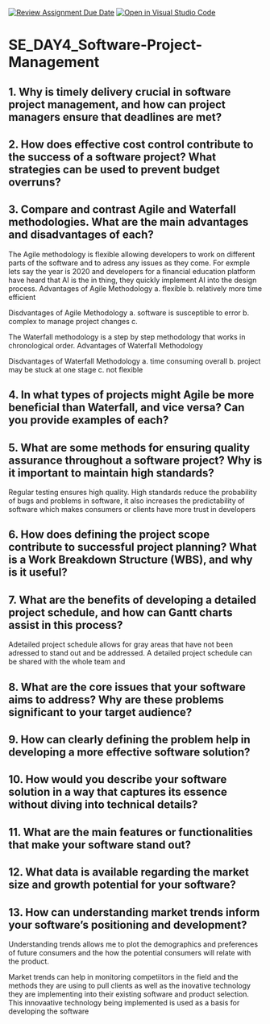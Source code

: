 [![Review Assignment Due Date](https://classroom.github.com/assets/deadline-readme-button-22041afd0340ce965d47ae6ef1cefeee28c7c493a6346c4f15d667ab976d596c.svg)](https://classroom.github.com/a/9pw6JKcu)
[![Open in Visual Studio Code](https://classroom.github.com/assets/open-in-vscode-2e0aaae1b6195c2367325f4f02e2d04e9abb55f0b24a779b69b11b9e10269abc.svg)](https://classroom.github.com/online_ide?assignment_repo_id=18540304&assignment_repo_type=AssignmentRepo)
# SE_DAY4_Software-Project-Management
## 1. Why is timely delivery crucial in software project management, and how can project managers ensure that deadlines are met?

## 2. How does effective cost control contribute to the success of a software project? What strategies can be used to prevent budget overruns?

## 3. Compare and contrast Agile and Waterfall methodologies. What are the main advantages and disadvantages of each?
The Agile methodology is flexible allowing developers to work on different parts of the software and to adress any issues as they come. For exmple lets say the 
year is 2020 and developers for a financial education platform have heard that AI is the in thing, they quickly implement AI into the design process.
Advantages of Agile Methodology
a. flexible
b. relatively more time efficient

Disdvantages of Agile Methodology
a. software is susceptible to error
b. complex to manage project changes
c.

The Waterfall methodology is a step by step methodology that works in chronological order. 
Advantages of Waterfall Methodology

Disdvantages of Waterfall Methodology
a. time consuming overall
b. project may be stuck at one stage
c. not flexible


## 4. In what types of projects might Agile be more beneficial than Waterfall, and vice versa? Can you provide examples of each?


## 5. What are some methods for ensuring quality assurance throughout a software project? Why is it important to maintain high standards?
Regular testing ensures high quality. High standards reduce the probability of bugs and problems in software, it also increases the predictability of software which makes consumers or clients have more trust in developers 

## 6. How does defining the project scope contribute to successful project planning? What is a Work Breakdown Structure (WBS), and why is it useful?

## 7. What are the benefits of developing a detailed project schedule, and how can Gantt charts assist in this process?
Adetailed project schedule allows for gray areas that have not been adressed to stand out and be addressed. A detailed project schedule can be shared with the whole team and

## 8. What are the core issues that your software aims to address? Why are these problems significant to your target audience?

## 9. How can clearly defining the problem help in developing a more effective software solution?

## 10. How would you describe your software solution in a way that captures its essence without diving into technical details?

## 11. What are the main features or functionalities that make your software stand out?

## 12. What data is available regarding the market size and growth potential for your software?

## 13. How can understanding market trends inform your software’s positioning and development?
Understanding trends allows me to plot the demographics and preferences  of future consumers and the how the potential consumers will relate with the product.

Market trends can help in monitoring competiitors in the field and the methods they are using to pull clients as well as the inovative technology they are implementing into their existing software and product selection. This innovaative technology being implemented is used as a basis for developing the software


